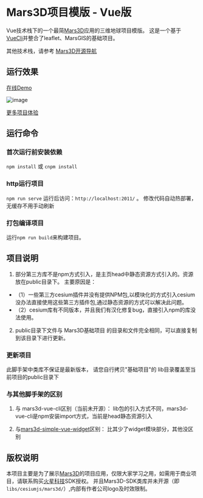 # Mars3D项目模版 - Vue版
 Vue技术栈下的一个最简[Mars3D](http://cesium.marsgis.cn)应用的三维地球项目模版。
 这是一个基于 [VueCli](https://cli.vuejs.org/config/)并整合了leaflet、MarsGIS的基础项目。

 其他技术栈，请参考 [Mars3D开源导航](https://github.com/marsgis/MarsGIS-for-Cesium)
 
 


## 运行效果 
 [在线Demo](http://cesium.marsgis.cn/project/simple-es5/index.html)  

 ![image](http://cesium.marsgis.cn/project/img/simple-es5.jpg)
 
 [更多项目体验](http://cesium.marsgis.cn/project.html)

 
 

## 运行命令
 
### 首次运行前安装依赖
 `npm install` 或 `cnpm install`
 
### http运行项目
 `npm run serve`  运行后访问：`http://localhost:2011/`  。 修改代码自动热部署，无缓存不用手动刷新

### 打包编译项目
 运行`npm run build`来构建项目。 


## 项目说明
1. 部分第三方库不是npm方式引入，是主页head中静态资源方式引入的。资源放在public目录下。
 主要原因是：
*    （1）一些第三方cesium插件并没有提供NPM包,以模块化的方式引入cesium没办法直接使用这些第三方插件包,通过静态资源的方式可以解决此问题。
*    （2）cesium库有不同版本，并且我们有汉化修复bug，直接引入npm的库没法使用。
2. public目录下文件与 Mars3D基础项目 的目录和文件完全相同，可以直接复制到该目录下进行更新。
 
 
### 更新项目
 此脚手架中类库不保证是最新版本， 请您自行拷贝"基础项目"的 lib目录覆盖至当前项目的public目录下


### 与其他脚手架的区别
1. 与 mars3d-vue-cli区别（当前未开源）：
  lib包的引入方式不同，mars3d-vue-cli是npm安装import方式，当前是head静态资源引入

2. 与[mars3d-simple-vue-widget](https://github.com/marsgis/mars3d-simple-vue-widget)区别：
  比其少了widget模块部分，其他没区别


## 版权说明
  本项目主要是为了展示[Mars3D](http://cesium.marsgis.cn)的项目应用，仅限大家学习之用，如需用于商业项目，请联系购买[火星科技](http://cesium.marsgis.cn)SDK授权。
 并且Mars3D-SDK类库并未开源（即`libs/cesiumjs/mars3d/`）,内部有作者公司logo及时效限制。